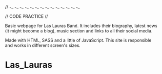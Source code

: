 // -_ -_ -_ -_ -_ -_ -_ -_ -_ -_ -_ -_ -_ -_

// CODE PRACTICE //

Basic webpage for Las Lauras Band.
It includes their biography, latest news (it might become a blog), music section and links to all their social media.

Made with HTML, SASS and a little of JavaScript.
This site is responsible and works in different screen's sizes.

# Las_Lauras
